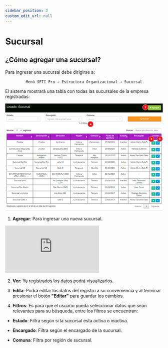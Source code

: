 ```yaml
---
sidebar_position: 2
custom_edit_url: null
---
```

# Sucursal
## ¿Cómo agregar una sucursal?
Para ingresar una sucursal debe dirigirse a:

<div align="center">

```bash
Menú SFTI Pro → Estructura Organizacional → Sucursal
```
</div>

El sistema mostrará una tabla con todas las sucursales de la empresa registradas:

<div align="center">

![Sucursal](/img/img_manual/img_estructura_organizacional/2023-08-08_10-20.png)

</div>

1. **Agregar**: Para ingresar una nueva sucursal.

<div class="video-responsive">

<iframe src="https://www.youtube.com/embed/cq-yNOxuDXA/?rel=0" title="YouTube video player" frameborder="0" allow="accelerometer; autoplay; clipboard-write; encrypted-media; gyroscope; picture-in-picture; web-share" allowfullscreen></iframe>

</div>


2. **Ver**: Ya registrados los datos podrá visualizarlos.

3. **Edita**: Podrá editar los datos del registro a su conveniencia y al terminar presionar el botón **"Editar"** para guardar los cambios.

4. **Filtros**: Es para que el usuario pueda seleccionar datos que sean relevantes para su búsqueda, entre los filtros se encuentran:

* **Estado**: Filtra según si la sucursal esta activa o inactiva.

* **Encargado**: Filtra según el encargado de la sucursal.

* **Comuna**: Filtra por región de sucursal.